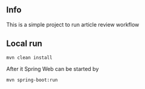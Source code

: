 ## Info

This is a simple project to run article review workflow

## Local run

```
mvn clean install
```

After it Spring Web can be started by

```
mvn spring-boot:run
```